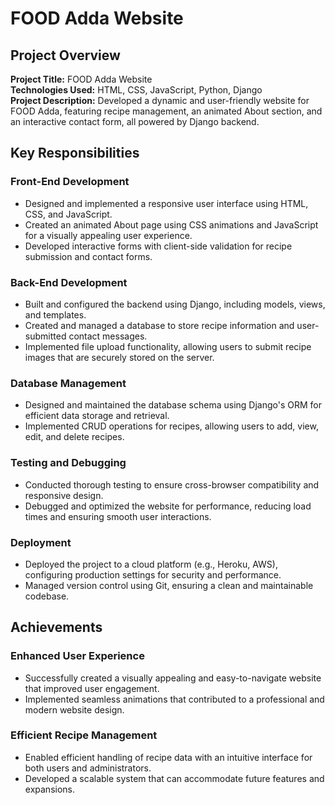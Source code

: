 # FOOD Adda Website

## Project Overview
**Project Title:** FOOD Adda Website  
**Technologies Used:** HTML, CSS, JavaScript, Python, Django  
**Project Description:** Developed a dynamic and user-friendly website for FOOD Adda, featuring recipe management, an animated About section, and an interactive contact form, all powered by Django backend.

## Key Responsibilities

### Front-End Development
- Designed and implemented a responsive user interface using HTML, CSS, and JavaScript.
- Created an animated About page using CSS animations and JavaScript for a visually appealing user experience.
- Developed interactive forms with client-side validation for recipe submission and contact forms.

### Back-End Development
- Built and configured the backend using Django, including models, views, and templates.
- Created and managed a database to store recipe information and user-submitted contact messages.
- Implemented file upload functionality, allowing users to submit recipe images that are securely stored on the server.

### Database Management
- Designed and maintained the database schema using Django's ORM for efficient data storage and retrieval.
- Implemented CRUD operations for recipes, allowing users to add, view, edit, and delete recipes.

### Testing and Debugging
- Conducted thorough testing to ensure cross-browser compatibility and responsive design.
- Debugged and optimized the website for performance, reducing load times and ensuring smooth user interactions.

### Deployment
- Deployed the project to a cloud platform (e.g., Heroku, AWS), configuring production settings for security and performance.
- Managed version control using Git, ensuring a clean and maintainable codebase.

## Achievements

### Enhanced User Experience
- Successfully created a visually appealing and easy-to-navigate website that improved user engagement.
- Implemented seamless animations that contributed to a professional and modern website design.

### Efficient Recipe Management
- Enabled efficient handling of recipe data with an intuitive interface for both users and administrators.
- Developed a scalable system that can accommodate future features and expansions.

